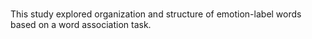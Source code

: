 #
This study explored organization and structure of emotion-label words based on
a word association task.
